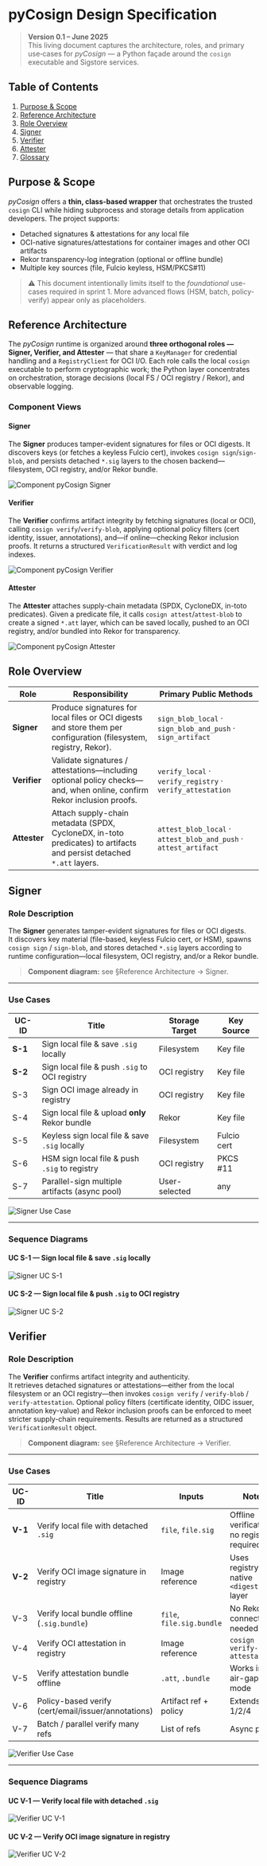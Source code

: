 # pyCosign Design Specification  

> **Version 0.1 – June 2025**  
> This living document captures the architecture, roles, and primary use‑cases for _pyCosign_ — a Python façade around the `cosign` executable and Sigstore services.  

## Table of Contents
1. [Purpose & Scope](#purpose--scope)  
2. [Reference Architecture](#reference-architecture)  
3. [Role Overview](#role-overview)  
4. [Signer](#signer-1)  
5. [Verifier](#verifier-1)  
6. [Attester](#attester-1)  
7. [Glossary](#glossary)

## Purpose & Scope
_pyCosign_ offers a **thin, class-based wrapper** that orchestrates the trusted `cosign` CLI while hiding subprocess and storage details from application developers. The project supports:

* Detached signatures & attestations for any local file  
* OCI-native signatures/attestations for container images and other OCI artifacts  
* Rekor transparency-log integration (optional or offline bundle)  
* Multiple key sources (file, Fulcio keyless, HSM/PKCS#11)

> ⚠️ This document intentionally limits itself to the _foundational_ use-cases required in sprint 1. More advanced flows (HSM, batch, policy-verify) appear only as placeholders.

## Reference Architecture
The _pyCosign_ runtime is organized around **three orthogonal roles — Signer, Verifier, and Attester** — that share a `KeyManager` for credential handling and a `RegistryClient` for OCI I/O. Each role calls the local `cosign` executable to perform cryptographic work; the Python layer concentrates on orchestration, storage decisions (local FS / OCI registry / Rekor), and observable logging.  

### Component Views
#### Signer
The **Signer** produces tamper-evident signatures for files or OCI digests. It discovers keys (or fetches a keyless Fulcio cert), invokes `cosign sign`/`sign-blob`, and persists detached `*.sig` layers to the chosen backend—filesystem, OCI registry, and/or Rekor bundle.  

![Component pyCosign Signer](./images/component_pycosign_signer.png)

#### Verifier
The **Verifier** confirms artifact integrity by fetching signatures (local or OCI), calling `cosign verify`/`verify-blob`, applying optional policy filters (cert identity, issuer, annotations), and—if online—checking Rekor inclusion proofs. It returns a structured `VerificationResult` with verdict and log indexes.  

![Component pyCosign Verifier](./images/component_pycosign_verifier.png)

#### Attester
The **Attester** attaches supply-chain metadata (SPDX, CycloneDX, in-toto predicates). Given a predicate file, it calls `cosign attest`/`attest-blob` to create a signed `*.att` layer, which can be saved locally, pushed to an OCI registry, and/or bundled into Rekor for transparency.  

![Component pyCosign Attester](./images/component_pycosign_attester.png)

## Role Overview

| Role | Responsibility | Primary Public Methods |
|------|----------------|------------------------|
| **Signer** | Produce signatures for local files or OCI digests and store them per configuration (filesystem, registry, Rekor). | `sign_blob_local` · `sign_blob_and_push` · `sign_artifact` |
| **Verifier** | Validate signatures / attestations—including optional policy checks—and, when online, confirm Rekor inclusion proofs. | `verify_local` · `verify_registry` · `verify_attestation` |
| **Attester** | Attach supply-chain metadata (SPDX, CycloneDX, in-toto predicates) to artifacts and persist detached `*.att` layers. | `attest_blob_local` · `attest_blob_and_push` · `attest_artifact` |

## Signer

### Role Description
The **Signer** generates tamper-evident signatures for files or OCI digests.  
It discovers key material (file-based, keyless Fulcio cert, or HSM), spawns `cosign sign` / `sign-blob`, and stores detached `*.sig` layers according to runtime configuration—local filesystem, OCI registry, and/or a Rekor bundle.

> **Component diagram:** see §Reference Architecture → Signer.

---

### Use Cases

| UC-ID | Title | Storage Target | Key Source |
|-------|-------|----------------|------------|
| **S-1** | Sign local file & save `.sig` locally | Filesystem | Key file |
| **S-2** | Sign local file & push `.sig` to OCI registry | OCI registry | Key file |
| S-3 | Sign OCI image already in registry | OCI registry | Key file |
| S-4 | Sign local file & upload **only** Rekor bundle | Rekor | Key file |
| S-5 | Keyless sign local file & save `.sig` locally | Filesystem | Fulcio cert |
| S-6 | HSM sign local file & push `.sig` to registry | OCI registry | PKCS #11 |
| S-7 | Parallel-sign multiple artifacts (async pool) | User-selected | any |

![Signer Use Case](./images/use_case_signer.png)

---

### Sequence Diagrams

#### UC S-1 — Sign local file & save `.sig` locally

![Signer UC S-1](./images/seq_signer_s1.png)

#### UC S-2 — Sign local file & push `.sig` to OCI registry

![Signer UC S-2](./images/seq_signer_s2.png)

## Verifier

### Role Description
The **Verifier** confirms artifact integrity and authenticity.  
It retrieves detached signatures or attestations—either from the local filesystem or an OCI registry—then invokes `cosign verify` / `verify-blob` / `verify-attestation`. Optional policy filters (certificate identity, OIDC issuer, annotation key-value) and Rekor inclusion proofs can be enforced to meet stricter supply-chain requirements. Results are returned as a structured `VerificationResult` object.

> **Component diagram:** see §Reference Architecture → Verifier.

---

### Use Cases

| UC-ID | Title | Inputs | Notes |
|-------|-------|--------|-------|
| **V-1** | Verify local file with detached `.sig` | `file`, `file.sig` | Offline verification, no registry required |
| **V-2** | Verify OCI image signature in registry | Image reference | Uses registry-native `<digest>.sig` layer |
| V-3 | Verify local bundle offline (`.sig.bundle`) | `file`, `file.sig.bundle` | No Rekor connectivity needed |
| V-4 | Verify OCI attestation in registry | Image reference | `cosign verify-attestation` |
| V-5 | Verify attestation bundle offline | `.att`, `.bundle` | Works in air-gapped mode |
| V-6 | Policy-based verify (cert/email/issuer/annotations) | Artifact ref + policy | Extends V-1/2/4 |
| V-7 | Batch / parallel verify many refs | List of refs | Async pool |

![Verifier Use Case](./images/use_case_verifier.png)

---

### Sequence Diagrams

#### UC V-1 — Verify local file with detached `.sig`

![Verifier UC V-1](./images/seq_verifier_v1.png)

#### UC V-2 — Verify OCI image signature in registry

![Verifier UC V-2](./images/seq_verifier_v2.png)
